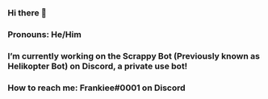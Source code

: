 ### Hi there 👋
### Pronouns: He/Him
### I’m currently working on the Scrappy Bot (Previously known as Helikopter Bot) on Discord, a private use bot!
### How to reach me: Frankiee#0001 on Discord

<!--
**FrankieFms/FrankieFms** is a ✨ _special_ ✨ repository because its `README.md` (this file) appears on your GitHub profile.

Here are some ideas to get you started:

- 🔭 I’m currently working on ...
- 🌱 I’m currently learning ...
- 👯 I’m looking to collaborate on ...
- 🤔 I’m looking for help with ...
- 💬 Ask me about ...
- 📫 How to reach me: ...
- 😄 Pronouns: ...
- ⚡ Fun fact: ...
-->
